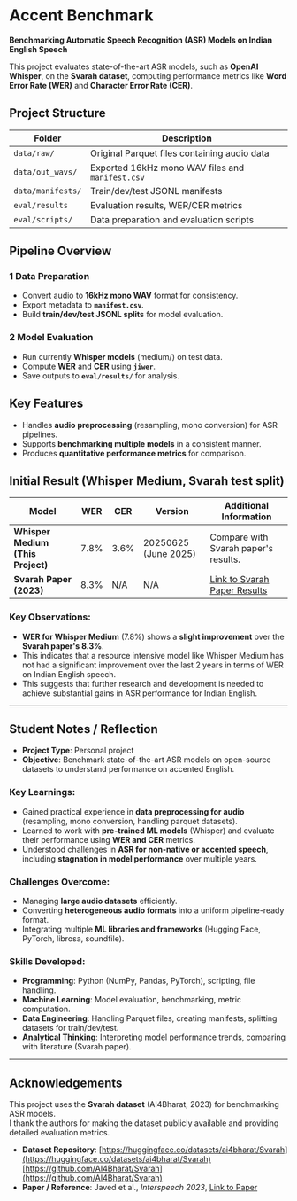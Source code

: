 # Accent Benchmark

**Benchmarking Automatic Speech Recognition (ASR) Models on Indian English Speech**

This project evaluates state-of-the-art ASR models, such as **OpenAI Whisper**, on the **Svarah dataset**, computing performance metrics like **Word Error Rate (WER)** and **Character Error Rate (CER)**.



##  Project Structure

| Folder                  | Description |
|-------------------------|-------------|
| `data/raw/`             | Original Parquet files containing audio data |
| `data/out_wavs/`        | Exported 16kHz mono WAV files and `manifest.csv` |
| `data/manifests/`       | Train/dev/test JSONL manifests |
| `eval/results`          | Evaluation results, WER/CER metrics |
| `eval/scripts/`         | Data preparation and evaluation scripts |



##  Pipeline Overview

### 1 Data Preparation
- Convert audio to **16kHz mono WAV** format for consistency.
- Export metadata to **`manifest.csv`**.
- Build **train/dev/test JSONL splits** for model evaluation.

### 2️ Model Evaluation
- Run currently **Whisper models** (medium/) on test data.
- Compute **WER** and **CER** using **`jiwer`**.
- Save outputs to **`eval/results/`** for analysis.



##  Key Features
- Handles **audio preprocessing** (resampling, mono conversion) for ASR pipelines.
- Supports **benchmarking multiple models** in a consistent manner.
- Produces **quantitative performance metrics** for comparison.



## Initial Result (Whisper Medium, Svarah test split)

| Model                        | **WER** | **CER** | **Version**               | **Additional Information**                                                  |
|------------------------------|---------|---------|---------------------------|------------------------------------------------------------------------------|
| **Whisper Medium (This Project)** | 7.8%    | 3.6%    | 20250625 (June 2025)       | Compare with Svarah paper's results.                                          |
| **Svarah Paper (2023)**       | 8.3%    | N/A | N/A                       | [Link to Svarah Paper Results](https://github.com/AI4Bharat/Svarah?tab=readme-ov-file#table-1-wer-comparison) |

### Key Observations:
- **WER for Whisper Medium** (7.8%) shows a **slight improvement** over the **Svarah paper's 8.3%**.
- This indicates that a resource intensive model like Whisper Medium has not had a significant improvement over the last 2 years in terms of WER on Indian English speech.
- This suggests that further research and development is needed to achieve substantial gains in ASR performance for Indian English.

---

## Student Notes / Reflection

- **Project Type**: Personal project 
- **Objective**: Benchmark state-of-the-art ASR models on open-source datasets to understand performance on accented English.  

### Key Learnings:
- Gained practical experience in **data preprocessing for audio** (resampling, mono conversion, handling parquet datasets).  
- Learned to work with **pre-trained ML models** (Whisper) and evaluate their performance using **WER and CER** metrics.  
- Understood challenges in **ASR for non-native or accented speech**, including **stagnation in model performance** over multiple years.  

### Challenges Overcome:
- Managing **large audio datasets** efficiently.  
- Converting **heterogeneous audio formats** into a uniform pipeline-ready format.  
- Integrating multiple **ML libraries and frameworks** (Hugging Face, PyTorch, librosa, soundfile).  

### Skills Developed:
- **Programming**: Python (NumPy, Pandas, PyTorch), scripting, file handling.  
- **Machine Learning**: Model evaluation, benchmarking, metric computation.  
- **Data Engineering**: Handling Parquet files, creating manifests, splitting datasets for train/dev/test.  
- **Analytical Thinking**: Interpreting model performance trends, comparing with literature (Svarah paper).  

---

## Acknowledgements

This project uses the **Svarah dataset** (AI4Bharat, 2023) for benchmarking ASR models.  
I thank the authors for making the dataset publicly available and providing detailed evaluation metrics.

- **Dataset Repository**: [https://huggingface.co/datasets/ai4bharat/Svarah](https://huggingface.co/datasets/ai4bharat/Svarah)[https://github.com/AI4Bharat/Svarah](https://github.com/AI4Bharat/Svarah)  
- **Paper / Reference**: Javed et al., *Interspeech 2023*, [Link to Paper](https://www.isca-speech.org/archive/Interspeech_2023/abstracts/xxx.html)
